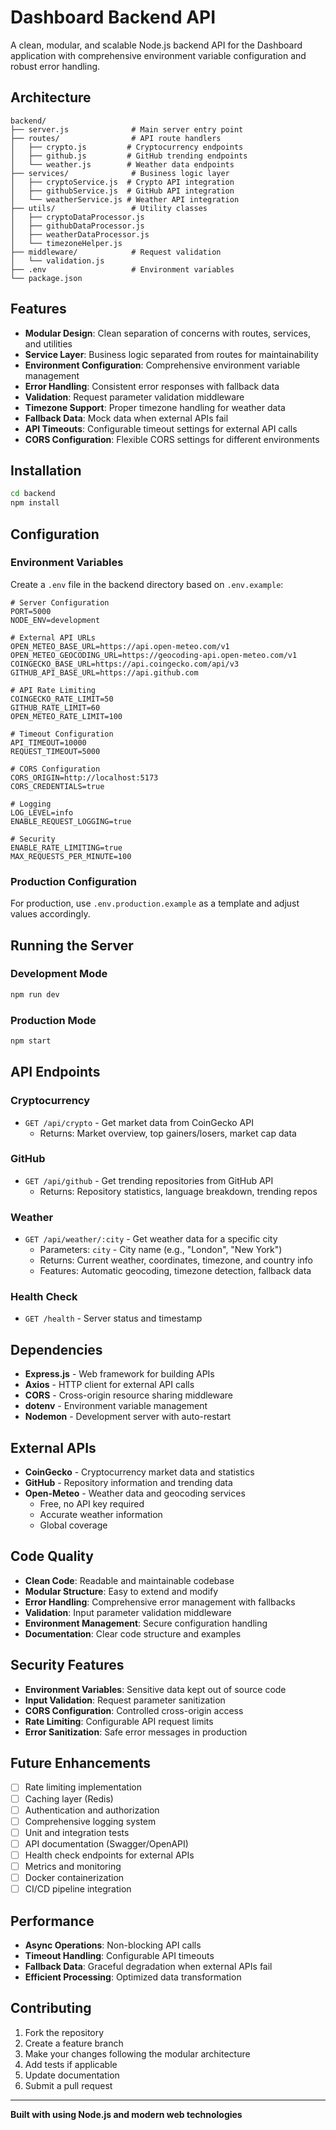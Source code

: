 # Dashboard Backend API

A clean, modular, and scalable Node.js backend API for the Dashboard application with comprehensive environment variable configuration and robust error handling.

##  Architecture

```
backend/
├── server.js              # Main server entry point
├── routes/                # API route handlers
│   ├── crypto.js         # Cryptocurrency endpoints
│   ├── github.js         # GitHub trending endpoints
│   └── weather.js        # Weather data endpoints
├── services/              # Business logic layer
│   ├── cryptoService.js  # Crypto API integration
│   ├── githubService.js  # GitHub API integration
│   └── weatherService.js # Weather API integration
├── utils/                 # Utility classes
│   ├── cryptoDataProcessor.js
│   ├── githubDataProcessor.js
│   ├── weatherDataProcessor.js
│   └── timezoneHelper.js
├── middleware/            # Request validation
│   └── validation.js
├── .env                   # Environment variables
└── package.json
```

##  Features

- **Modular Design**: Clean separation of concerns with routes, services, and utilities
- **Service Layer**: Business logic separated from routes for maintainability
- **Environment Configuration**: Comprehensive environment variable management
- **Error Handling**: Consistent error responses with fallback data
- **Validation**: Request parameter validation middleware
- **Timezone Support**: Proper timezone handling for weather data
- **Fallback Data**: Mock data when external APIs fail
- **API Timeouts**: Configurable timeout settings for external API calls
- **CORS Configuration**: Flexible CORS settings for different environments

##  Installation

```bash
cd backend
npm install
```

##  Configuration

### Environment Variables

Create a `.env` file in the backend directory based on `.env.example`:

```env
# Server Configuration
PORT=5000
NODE_ENV=development

# External API URLs
OPEN_METEO_BASE_URL=https://api.open-meteo.com/v1
OPEN_METEO_GEOCODING_URL=https://geocoding-api.open-meteo.com/v1
COINGECKO_BASE_URL=https://api.coingecko.com/api/v3
GITHUB_API_BASE_URL=https://api.github.com

# API Rate Limiting
COINGECKO_RATE_LIMIT=50
GITHUB_RATE_LIMIT=60
OPEN_METEO_RATE_LIMIT=100

# Timeout Configuration
API_TIMEOUT=10000
REQUEST_TIMEOUT=5000

# CORS Configuration
CORS_ORIGIN=http://localhost:5173
CORS_CREDENTIALS=true

# Logging
LOG_LEVEL=info
ENABLE_REQUEST_LOGGING=true

# Security
ENABLE_RATE_LIMITING=true
MAX_REQUESTS_PER_MINUTE=100
```

### Production Configuration

For production, use `.env.production.example` as a template and adjust values accordingly.

##  Running the Server

### Development Mode
```bash
npm run dev
```

### Production Mode
```bash
npm start
```

##  API Endpoints

### Cryptocurrency
- `GET /api/crypto` - Get market data from CoinGecko API
  - Returns: Market overview, top gainers/losers, market cap data

### GitHub
- `GET /api/github` - Get trending repositories from GitHub API
  - Returns: Repository statistics, language breakdown, trending repos

### Weather
- `GET /api/weather/:city` - Get weather data for a specific city
  - Parameters: `city` - City name (e.g., "London", "New York")
  - Returns: Current weather, coordinates, timezone, and country info
  - Features: Automatic geocoding, timezone detection, fallback data

### Health Check
- `GET /health` - Server status and timestamp

##  Dependencies

- **Express.js** - Web framework for building APIs
- **Axios** - HTTP client for external API calls
- **CORS** - Cross-origin resource sharing middleware
- **dotenv** - Environment variable management
- **Nodemon** - Development server with auto-restart

##  External APIs

- **CoinGecko** - Cryptocurrency market data and statistics
- **GitHub** - Repository information and trending data
- **Open-Meteo** - Weather data and geocoding services
  - Free, no API key required
  - Accurate weather information
  - Global coverage

##  Code Quality

- **Clean Code**: Readable and maintainable codebase
- **Modular Structure**: Easy to extend and modify
- **Error Handling**: Comprehensive error management with fallbacks
- **Validation**: Input parameter validation middleware
- **Environment Management**: Secure configuration handling
- **Documentation**: Clear code structure and examples

##  Security Features

- **Environment Variables**: Sensitive data kept out of source code
- **Input Validation**: Request parameter sanitization
- **CORS Configuration**: Controlled cross-origin access
- **Rate Limiting**: Configurable API request limits
- **Error Sanitization**: Safe error messages in production

##  Future Enhancements

- [ ] Rate limiting implementation
- [ ] Caching layer (Redis)
- [ ] Authentication and authorization
- [ ] Comprehensive logging system
- [ ] Unit and integration tests
- [ ] API documentation (Swagger/OpenAPI)
- [ ] Health check endpoints for external APIs
- [ ] Metrics and monitoring
- [ ] Docker containerization
- [ ] CI/CD pipeline integration

##  Performance

- **Async Operations**: Non-blocking API calls
- **Timeout Handling**: Configurable API timeouts
- **Fallback Data**: Graceful degradation when external APIs fail
- **Efficient Processing**: Optimized data transformation

##  Contributing

1. Fork the repository
2. Create a feature branch
3. Make your changes following the modular architecture
4. Add tests if applicable
5. Update documentation
6. Submit a pull request


---

**Built with  using Node.js and modern web technologies**
